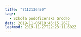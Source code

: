 ```yaml
---
title: "7112136450"
tags:
  - Szkoła podoficerska Grodno
date: 2019-11-06T19:45:15.267Z
lastmod: 2019-11-27T22:23:11.602Z
---
```

